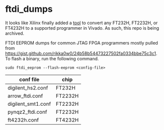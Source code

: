 # ftdi_dumps

It looks like Xilinx finally added a [tool](https://docs.xilinx.com/r/en-US/ug908-vivado-programming-debugging/JTAG-Cables-and-Devices-Supported-by-hw_server) to convert any FT232H, FT2232H, or FT4232H to a supported programmer in Vivado. As such, this repo is being archived.

FTDI EEPROM dumps for common JTAG FPGA programmers mostly pulled from https://gist.github.com/rikka0w0/24b58b54473227502fa0334bbe75c3c1. To flash a binary, run the following command.

	sudo ftdi_eeprom --flash-eeprom <config-file>

| conf file | chip |
| --- | --- |
| digilent_hs2.conf | FT232H |
| arrow_ftdi.conf | FT2232H |
| digilent_smt1.conf | FT2232H |
| pynqz2_ftdi.conf | FT2232H |
| ft4232h.conf | FT4232H |
